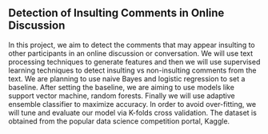 Detection of Insulting Comments in Online Discussion
----------------------------------------------------

In this project, we aim to detect the comments that may appear insulting to other participants in an online discussion or conversation. We will use text processing techniques to generate features and then we will use supervised learning techniques to detect insulting vs non-insulting comments from the text. We are planning to use naive Bayes and logistic regression to set a baseline. After setting the baseline, we are aiming to use models like support vector machine, random forests. Finally we will use adaptive ensemble classifier to maximize accuracy. In order to avoid over-fitting, we will tune and evaluate our model via K-folds cross validation. The dataset is obtained from the popular data science competition portal, Kaggle.
